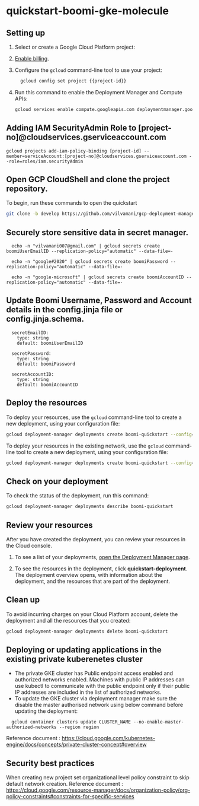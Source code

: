 # quickstart-boomi-gke-molecule

## Setting up

1. Select or create a Google Cloud Platform project:

    <walkthrough-project-setup></walkthrough-project-setup>

1. [Enable billing](https://support.google.com/cloud/answer/6293499#enable-billing).

1. Configure the `gcloud` command-line tool to use your project:

    ```sh
	  gcloud config set project {{project-id}}
    ```

1. Run this command to enable the Deployment Manager and Compute APIs:

    ```sh
    gcloud services enable compute.googleapis.com deploymentmanager.googleapis.com  
    ```

## Adding IAM SecurityAdmin Role to [project-no]@cloudservices.gserviceaccount.com

```
gcloud projects add-iam-policy-binding [project-id] --member=serviceAccount:[project-no]@cloudservices.gserviceaccount.com --role=roles/iam.securityAdmin
```

## Open GCP CloudShell and clone the project repository.

To begin, run these commands to open the quickstart

```sh
git clone -b develop https://github.com/vilvamani/gcp-deployment-manager.git  boomi_quickstart && cd boomi_quickstart
```

## Securely store sensitive data in secret manager.

```
  echo -n "vilvamani007@gmail.com" | gcloud secrets create boomiUserEmailID --replication-policy="automatic" --data-file=-

  echo -n "google#2020" | gcloud secrets create boomiPassword --replication-policy="automatic" --data-file=-
  
  echo -n "google-microsoft" | gcloud secrets create boomiAccountID --replication-policy="automatic" --data-file=-

```
## Update Boomi Username, Password and Account details in the config.jinja file or config.jinja.schema.

```
  secretEmailID:
    type: string
    default: boomiUserEmailID

  secretPassword:
    type: string
    default: boomiPassword

  secretAccountID:
    type: string
    default: boomiAccountID
```

## Deploy the resources

To deploy your resources, use the `gcloud` command-line tool to create a new
deployment, using your configuration file:

```sh
gcloud deployment-manager deployments create boomi-quickstart --config=test_data/config.yaml
```

To deploy your resources in the existing network, use the `gcloud` command-line tool to create a new
deployment, using your configuration file:

```sh
gcloud deployment-manager deployments create boomi-quickstart --config=test_data/config_existing_vpc.yaml
```

## Check on your deployment

To check the status of the deployment, run this command:

```sh
gcloud deployment-manager deployments describe boomi-quickstart
```

## Review your resources

After you have created the deployment, you can review your resources in the
Cloud console.

1. To see a list of your deployments,
    [open the Deployment Manager page](https://console.cloud.google.com/dm/deployments).

1. To see the resources in the deployment, click **quickstart-deployment**. The
   deployment overview opens, with information about the deployment, and the
   resources that are part of the deployment.

## Clean up

To avoid incurring charges on your Cloud Platform account, delete the deployment and
all the resources that you created:

```sh
gcloud deployment-manager deployments delete boomi-quickstart
```

## Deploying or updating applications in the existing private kuberenetes cluster

- The private GKE cluster has Public endpoint access enabled and authorized networks enabled. Machines with public IP addresses can use kubectl to communicate with the public endpoint only if their public IP addresses are included in the list of authorized networks.
- To update the GKE cluster via deployment manager make sure the disable the master authorised network using below command before updating the deployment:
```
  gcloud container clusters update CLUSTER_NAME --no-enable-master-authorized-networks --region region 
```
Reference document : https://cloud.google.com/kubernetes-engine/docs/concepts/private-cluster-concept#overview

## Security best practices

When creating new project set organizational level policy constraint to skip default network creation.
Reference document : https://cloud.google.com/resource-manager/docs/organization-policy/org-policy-constraints#constraints-for-specific-services
